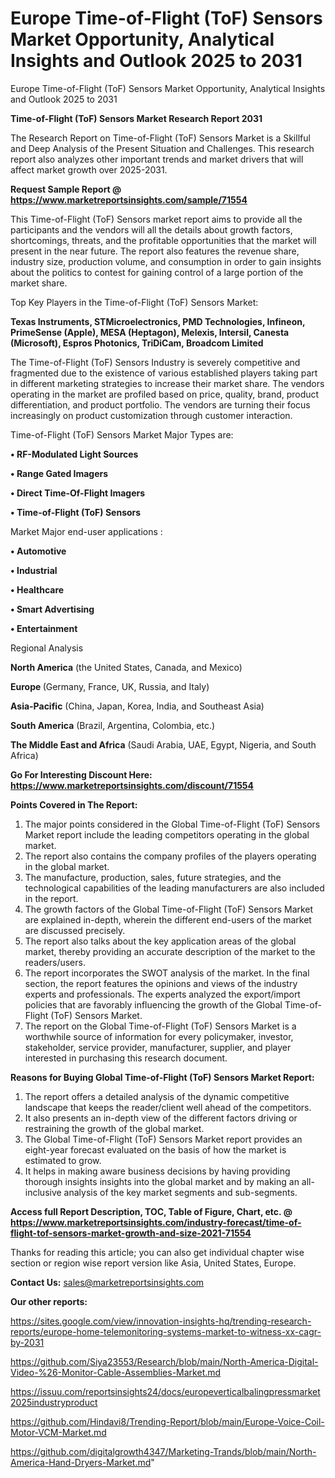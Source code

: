 # Europe Time-of-Flight (ToF) Sensors Market Opportunity, Analytical Insights and Outlook 2025 to 2031
Europe Time-of-Flight (ToF) Sensors Market Opportunity, Analytical Insights and Outlook 2025 to 2031

<strong>Time-of-Flight (ToF) Sensors Market Research Report 2031</strong>

The Research Report on Time-of-Flight (ToF) Sensors Market is a Skillful and Deep Analysis of the Present Situation and Challenges. This research report also analyzes other important trends and market drivers that will affect market growth over 2025-2031.

<strong>Request Sample Report @ <a href=https://www.marketreportsinsights.com/sample/71554>https://www.marketreportsinsights.com/sample/71554</a></strong>

This Time-of-Flight (ToF) Sensors market report aims to provide all the participants and the vendors will all the details about growth factors, shortcomings, threats, and the profitable opportunities that the market will present in the near future. The report also features the revenue share, industry size, production volume, and consumption in order to gain insights about the politics to contest for gaining control of a large portion of the market share.

Top Key Players in the Time-of-Flight (ToF) Sensors Market:

<strong>Texas Instruments, STMicroelectronics, PMD Technologies, Infineon, PrimeSense (Apple), MESA (Heptagon), Melexis, Intersil, Canesta (Microsoft), Espros Photonics, TriDiCam, Broadcom Limited</strong>

The Time-of-Flight (ToF) Sensors Industry is severely competitive and fragmented due to the existence of various established players taking part in different marketing strategies to increase their market share. The vendors operating in the market are profiled based on price, quality, brand, product differentiation, and product portfolio. The vendors are turning their focus increasingly on product customization through customer interaction.

Time-of-Flight (ToF) Sensors Market Major Types are:

<strong>• RF-Modulated Light Sources

• Range Gated Imagers

• Direct Time-Of-Flight Imagers

• Time-of-Flight (ToF) Sensors</strong>

Market Major end-user applications :

<strong>• Automotive

• Industrial

• Healthcare

• Smart Advertising

• Entertainment</strong>

Regional Analysis

</u><strong><b>North America</b></strong> (the United States, Canada, and Mexico)

<strong><b>Europe </b></strong>(Germany, France, UK, Russia, and Italy)

<strong><b>Asia-Pacific</b></strong> (China, Japan, Korea, India, and Southeast Asia)

<strong><b>South America</b></strong> (Brazil, Argentina, Colombia, etc.)

<strong><b>The Middle East and Africa</b></strong> (Saudi Arabia, UAE, Egypt, Nigeria, and South Africa)

<strong>Go For Interesting Discount Here: <a href=https://www.marketreportsinsights.com/discount/71554>https://www.marketreportsinsights.com/discount/71554</a></strong>

<strong>Points Covered in The Report:</strong>
<ol>
  <li>The major points considered in the Global Time-of-Flight (ToF) Sensors Market report include the leading competitors operating in the global market.</li>
  <li>The report also contains the company profiles of the players operating in the global market.</li>
  <li>The manufacture, production, sales, future strategies, and the technological capabilities of the leading manufacturers are also included in the report.</li>
  <li>The growth factors of the Global Time-of-Flight (ToF) Sensors Market are explained in-depth, wherein the different end-users of the market are discussed precisely.</li>
  <li>The report also talks about the key application areas of the global market, thereby providing an accurate description of the market to the readers/users.</li>
  <li>The report incorporates the SWOT analysis of the market. In the final section, the report features the opinions and views of the industry experts and professionals. The experts analyzed the export/import policies that are favorably influencing the growth of the Global Time-of-Flight (ToF) Sensors Market.</li>
  <li>The report on the Global Time-of-Flight (ToF) Sensors Market is a worthwhile source of information for every policymaker, investor, stakeholder, service provider, manufacturer, supplier, and player interested in purchasing this research document.</li>
</ol>
<strong>Reasons for Buying Global Time-of-Flight (ToF) Sensors Market Report:</strong>

<ol>
  <li>The report offers a detailed analysis of the dynamic competitive landscape that keeps the reader/client well ahead of the competitors.</li>
  <li>It also presents an in-depth view of the different factors driving or restraining the growth of the global market.</li>
  <li>The Global Time-of-Flight (ToF) Sensors Market report provides an eight-year forecast evaluated on the basis of how the market is estimated to grow.</li>
  <li>It helps in making aware business decisions by having providing thorough insights insights into the global market and by making an all-inclusive analysis of the key market segments and sub-segments.</li>
</ol>
<strong>Access full Report Description, TOC, Table of Figure, Chart, etc. @ <a href=https://www.marketreportsinsights.com/industry-forecast/time-of-flight-tof-sensors-market-growth-and-size-2021-71554>https://www.marketreportsinsights.com/industry-forecast/time-of-flight-tof-sensors-market-growth-and-size-2021-71554</a></strong>


Thanks for reading this article; you can also get individual chapter wise section or region wise report version like Asia, United States, Europe.

<strong>Contact Us:</strong>
sales@marketreportsinsights.com

<strong>Our other reports:</strong>

<a href=https://sites.google.com/view/innovation-insights-hq/trending-research-reports/europe-home-telemonitoring-systems-market-to-witness-xx-cagr-by-2031>https://sites.google.com/view/innovation-insights-hq/trending-research-reports/europe-home-telemonitoring-systems-market-to-witness-xx-cagr-by-2031</a>

<a href=https://github.com/Siya23553/Research/blob/main/North-America-Digital-Video-%26-Monitor-Cable-Assemblies-Market.md>https://github.com/Siya23553/Research/blob/main/North-America-Digital-Video-%26-Monitor-Cable-Assemblies-Market.md</a>

<a href=https://issuu.com/reportsinsights24/docs/europeverticalbalingpressmarket2025industryproduct>https://issuu.com/reportsinsights24/docs/europeverticalbalingpressmarket2025industryproduct</a>

<a href=https://github.com/Hindavi8/Trending-Report/blob/main/Europe-Voice-Coil-Motor-VCM-Market.md>https://github.com/Hindavi8/Trending-Report/blob/main/Europe-Voice-Coil-Motor-VCM-Market.md</a>

<a href=https://github.com/digitalgrowth4347/Marketing-Trands/blob/main/North-America-Hand-Dryers-Market.md>https://github.com/digitalgrowth4347/Marketing-Trands/blob/main/North-America-Hand-Dryers-Market.md</a>"
